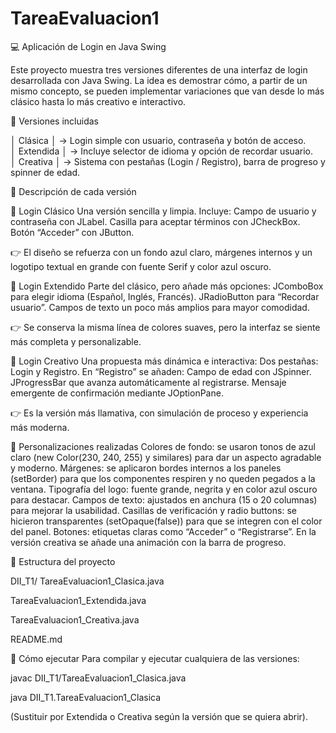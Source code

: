 # TareaEvaluacion1
💻 Aplicación de Login en Java Swing

Este proyecto muestra tres versiones diferentes de una interfaz de login desarrollada con Java Swing. La idea es demostrar cómo, a partir de un mismo concepto, se pueden implementar variaciones que van desde lo más clásico hasta lo más creativo e interactivo.

🌟 Versiones incluidas

│   Clásica         │ → Login simple con usuario, contraseña y botón de acceso.  
│   Extendida       │ → Incluye selector de idioma y opción de recordar usuario.  
│   Creativa        │ → Sistema con pestañas (Login / Registro), barra de progreso y spinner de edad.  


🧩 Descripción de cada versión

🔹 Login Clásico
Una versión sencilla y limpia. Incluye:
Campo de usuario y contraseña con JLabel.
Casilla para aceptar términos con JCheckBox.
Botón “Acceder” con JButton.

👉 El diseño se refuerza con un fondo azul claro, márgenes internos y un logotipo textual en grande con fuente Serif y color azul oscuro.

🔹 Login Extendido
Parte del clásico, pero añade más opciones:
JComboBox para elegir idioma (Español, Inglés, Francés).
JRadioButton para “Recordar usuario”.
Campos de texto un poco más amplios para mayor comodidad.

👉 Se conserva la misma línea de colores suaves, pero la interfaz se siente más completa y personalizable.

🔹 Login Creativo
Una propuesta más dinámica e interactiva:
Dos pestañas: Login y Registro.
En “Registro” se añaden:
Campo de edad con JSpinner.
JProgressBar que avanza automáticamente al registrarse.
Mensaje emergente de confirmación mediante JOptionPane.

👉 Es la versión más llamativa, con simulación de proceso y experiencia más moderna.

🎨 Personalizaciones realizadas
Colores de fondo: se usaron tonos de azul claro (new Color(230, 240, 255) y similares) para dar un aspecto agradable y moderno.
Márgenes: se aplicaron bordes internos a los paneles (setBorder) para que los componentes respiren y no queden pegados a la ventana.
Tipografía del logo: fuente grande, negrita y en color azul oscuro para destacar.
Campos de texto: ajustados en anchura (15 o 20 columnas) para mejorar la usabilidad.
Casillas de verificación y radio buttons: se hicieron transparentes (setOpaque(false)) para que se integren con el color del panel.
Botones: etiquetas claras como “Acceder” o “Registrarse”. En la versión creativa se añade una animación con la barra de progreso.

📂 Estructura del proyecto

DII_T1/
TareaEvaluacion1_Clasica.java 

TareaEvaluacion1_Extendida.java

TareaEvaluacion1_Creativa.java

README.md

🚀 Cómo ejecutar
Para compilar y ejecutar cualquiera de las versiones:

javac DII_T1/TareaEvaluacion1_Clasica.java

java DII_T1.TareaEvaluacion1_Clasica

(Sustituir por Extendida o Creativa según la versión que se quiera abrir).
